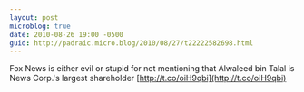 ```yaml
---
layout: post
microblog: true
date: 2010-08-26 19:00 -0500
guid: http://padraic.micro.blog/2010/08/27/t22222582698.html
---
```

Fox News is either evil or stupid for not mentioning that Alwaleed bin Talal is News Corp.'s largest shareholder [http://t.co/oiH9qbi](http://t.co/oiH9qbi)
